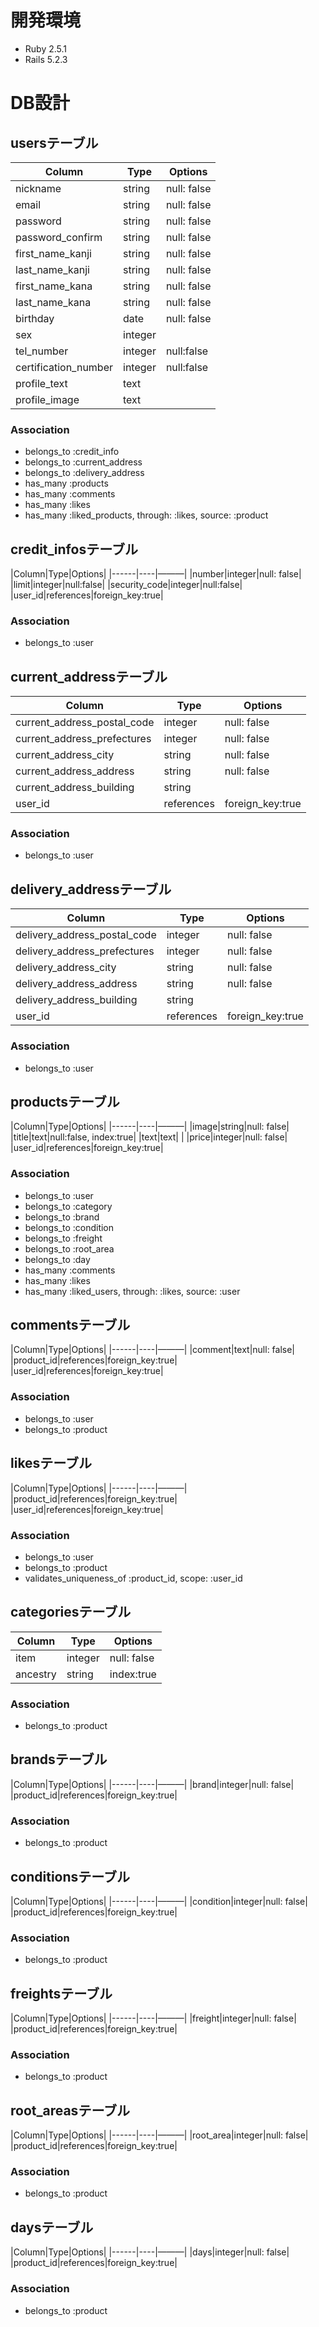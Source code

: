 # 開発環境
- Ruby 2.5.1
- Rails 5.2.3

# DB設計
## usersテーブル

|Column|Type|Options|
|------|----|-------|
|nickname|string|null: false|
|email|string|null: false|
|password|string|null: false|
|password_confirm|string|null: false|
|first_name_kanji|string|null: false|
|last_name_kanji|string|null: false|
|first_name_kana|string|null: false|
|last_name_kana|string|null: false|
|birthday|date|null: false|
|sex|integer| |
|tel_number|integer|null:false|
|certification_number|integer|null:false|
|profile_text|text| |
|profile_image|text| |

### Association
- belongs_to :credit_info
- belongs_to :current_address
- belongs_to :delivery_address
- has_many :products
- has_many :comments
- has_many :likes
- has_many :liked_products, through: :likes, source: :product


## credit_infosテーブル

|Column|Type|Options|
|------|----|———|
|number|integer|null: false|
|limit|integer|null:false|
|security_code|integer|null:false|
|user_id|references|foreign_key:true|

### Association
- belongs_to :user


## current_addressテーブル

|Column|Type|Options|
|------|----|-------|
|current_address_postal_code|integer|null: false|
|current_address_prefectures|integer|null: false|
|current_address_city|string|null: false|
|current_address_address|string|null: false|
|current_address_building|string| |
|user_id|references|foreign_key:true|

### Association
- belongs_to :user


## delivery_addressテーブル

|Column|Type|Options|
|------|----|-------|
|delivery_address_postal_code|integer|null: false|
|delivery_address_prefectures|integer|null: false|
|delivery_address_city|string|null: false|
|delivery_address_address|string|null: false|
|delivery_address_building|string| |
|user_id|references|foreign_key:true|

### Association
- belongs_to :user


## productsテーブル

|Column|Type|Options|
|------|----|———|
|image|string|null: false|
|title|text|null:false, index:true|
|text|text| |
|price|integer|null: false|
|user_id|references|foreign_key:true|

### Association
- belongs_to :user
- belongs_to :category
- belongs_to :brand
- belongs_to :condition
- belongs_to :freight
- belongs_to :root_area
- belongs_to :day
- has_many :comments
- has_many :likes
- has_many :liked_users, through: :likes, source: :user


## commentsテーブル

|Column|Type|Options|
|------|----|———|
|comment|text|null: false|
|product_id|references|foreign_key:true|
|user_id|references|foreign_key:true|

### Association
- belongs_to :user
- belongs_to :product


## likesテーブル

|Column|Type|Options|
|------|----|———|
|product_id|references|foreign_key:true|
|user_id|references|foreign_key:true|

### Association
- belongs_to :user
- belongs_to :product
- validates_uniqueness_of :product_id, scope: :user_id


## categoriesテーブル

|Column|Type|Options|
|------|----|-------|
|item|integer|null: false|
|ancestry|string|index:true|

### Association
- belongs_to :product


## brandsテーブル

|Column|Type|Options|
|------|----|———|
|brand|integer|null: false|
|product_id|references|foreign_key:true|

### Association
- belongs_to :product


## conditionsテーブル

|Column|Type|Options|
|------|----|———|
|condition|integer|null: false|
|product_id|references|foreign_key:true|

### Association
- belongs_to :product


## freightsテーブル

|Column|Type|Options|
|------|----|———|
|freight|integer|null: false|
|product_id|references|foreign_key:true|

### Association
- belongs_to :product


## root_areasテーブル

|Column|Type|Options|
|------|----|———|
|root_area|integer|null: false|
|product_id|references|foreign_key:true|

### Association
- belongs_to :product


## daysテーブル

|Column|Type|Options|
|------|----|———|
|days|integer|null: false|
|product_id|references|foreign_key:true|

### Association
- belongs_to :product